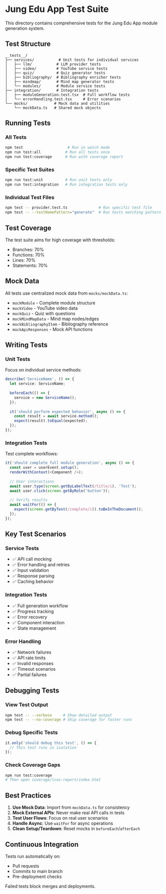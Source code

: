 # Jung Edu App Test Suite

This directory contains comprehensive tests for the Jung Edu App module generation system.

## Test Structure

```
__tests__/
├── services/           # Unit tests for individual services
│   ├── llm/           # LLM provider tests
│   ├── video/         # YouTube service tests
│   ├── quiz/          # Quiz generator tests
│   ├── bibliography/  # Bibliography enricher tests
│   ├── mindmap/       # Mind map generator tests
│   └── modules/       # Module service tests
├── integration/       # Integration tests
│   ├── moduleGeneration.test.tsx  # Full workflow tests
│   └── errorHandling.test.tsx     # Error scenarios
└── mocks/            # Mock data and utilities
    └── mockData.ts   # Shared mock objects
```

## Running Tests

### All Tests
```bash
npm test                    # Run in watch mode
npm run test:all           # Run all tests once
npm run test:coverage      # Run with coverage report
```

### Specific Test Suites
```bash
npm run test:unit          # Run unit tests only
npm run test:integration   # Run integration tests only
```

### Individual Test Files
```bash
npm test -- provider.test.ts              # Run specific test file
npm test -- --testNamePattern="generate"  # Run tests matching pattern
```

## Test Coverage

The test suite aims for high coverage with thresholds:
- Branches: 70%
- Functions: 70%
- Lines: 70%
- Statements: 70%

## Mock Data

All tests use centralized mock data from `mocks/mockData.ts`:
- `mockModule` - Complete module structure
- `mockVideo` - YouTube video data
- `mockQuiz` - Quiz with questions
- `mockMindMapData` - Mind map nodes/edges
- `mockBibliographyItem` - Bibliography reference
- `mockApiResponses` - Mock API functions

## Writing Tests

### Unit Tests
Focus on individual service methods:
```typescript
describe('ServiceName', () => {
  let service: ServiceName;
  
  beforeEach(() => {
    service = new ServiceName();
  });
  
  it('should perform expected behavior', async () => {
    const result = await service.method();
    expect(result).toEqual(expected);
  });
});
```

### Integration Tests
Test complete workflows:
```typescript
it('should complete full module generation', async () => {
  const user = userEvent.setup();
  renderWithContext(<Component />);
  
  // User interactions
  await user.type(screen.getByLabelText(/title/i), 'Test');
  await user.click(screen.getByRole('button'));
  
  // Verify results
  await waitFor(() => {
    expect(screen.getByText(/complete/i)).toBeInTheDocument();
  });
});
```

## Key Test Scenarios

### Service Tests
- ✅ API call mocking
- ✅ Error handling and retries
- ✅ Input validation
- ✅ Response parsing
- ✅ Caching behavior

### Integration Tests
- ✅ Full generation workflow
- ✅ Progress tracking
- ✅ Error recovery
- ✅ Component interaction
- ✅ State management

### Error Handling
- ✅ Network failures
- ✅ API rate limits
- ✅ Invalid responses
- ✅ Timeout scenarios
- ✅ Partial failures

## Debugging Tests

### View Test Output
```bash
npm test -- --verbose     # Show detailed output
npm test -- --no-coverage # Skip coverage for faster runs
```

### Debug Specific Tests
```typescript
it.only('should debug this test', () => {
  // This test runs in isolation
});
```

### Check Coverage Gaps
```bash
npm run test:coverage
# Then open coverage/lcov-report/index.html
```

## Best Practices

1. **Use Mock Data**: Import from `mockData.ts` for consistency
2. **Mock External APIs**: Never make real API calls in tests
3. **Test User Flows**: Focus on real user scenarios
4. **Handle Async**: Use `waitFor` for async operations
5. **Clean Setup/Teardown**: Reset mocks in `beforeEach`/`afterEach`

## Continuous Integration

Tests run automatically on:
- Pull requests
- Commits to main branch
- Pre-deployment checks

Failed tests block merges and deployments.